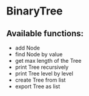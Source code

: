 # BinaryTree
## Available functions:
* add Node
* find Node by value
* get max length of the Tree
* print Tree recursively
* print Tree level by level
* create Tree from list
* export Tree as list